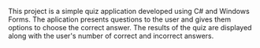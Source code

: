 This project is a simple quiz application developed using C# and Windows Forms. The aplication presents questions to the user and gives them options to choose the correct answer. The results of the quiz are displayed along with the user's number of correct and incorrect answers.
